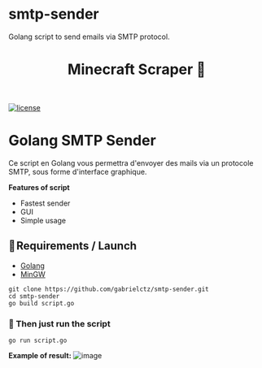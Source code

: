 # smtp-sender
Golang script to send emails via SMTP protocol.

<h1 align="center" id="title">Minecraft Scraper 🔎</h1><br>

[![license](https://img.shields.io/badge/License-GNU-blue.svg)](https://www.gnu.org/licenses/gpl-3.0.fr.html)


# **Golang SMTP Sender**
Ce script en Golang vous permettra d'envoyer des mails via un protocole SMTP, sous forme d'interface graphique.

**Features of script**
- Fastest sender
- GUI
- Simple usage

## **🔧 Requirements / Launch**

- [Golang](https://go.dev/doc/install)
- [MinGW](https://sourceforge.net/projects/mingw/)

```
git clone https://github.com/gabrielctz/smtp-sender.git
cd smtp-sender
go build script.go
```

### 💖 Then just run the script 

`go run script.go`

**Example of result:**
![image](https://github.com/gabrielctz/smtp-sender/assets/133511026/ebfbccc1-253c-47e6-8c40-9ed5f9cd652d)

